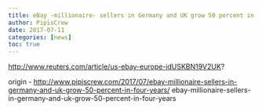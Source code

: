 ```yaml
---
title: eBay -millionaire- sellers in Germany and UK grow 50 percent in four years
author: PipisCrew
date: 2017-07-11
categories: [news]
toc: true
---
```


http://www.reuters.com/article/us-ebay-europe-idUSKBN19V2UK?

origin - http://www.pipiscrew.com/2017/07/ebay-millionaire-sellers-in-germany-and-uk-grow-50-percent-in-four-years/ ebay-millionaire-sellers-in-germany-and-uk-grow-50-percent-in-four-years
